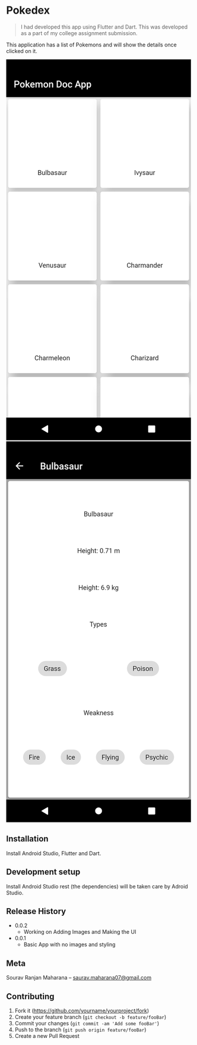 # Pokedex
> I had developed this app using Flutter and Dart. This was developed as a part of my college assignment submission.

This application has a list of Pokemons and will show the details once clicked on it.

![Screenshot 1](https://github.com/sauravsomxz/Pokedex/blob/main/Screenshots/Screenshot_1618810104.png)
![Screenshot 2](https://github.com/sauravsomxz/Pokedex/blob/main/Screenshots/Screenshot_1618810106.png)

## Installation
Install Android Studio, Flutter and Dart. 

## Development setup
Install Android Studio rest (the dependencies) will be taken care by Adroid Studio.

## Release History
* 0.0.2
   * Working on Adding Images and Making the UI
* 0.0.1
    * Basic App with no images and styling

## Meta

Sourav Ranjan Maharana – saurav.maharana07@gmail.com

## Contributing

1. Fork it (<https://github.com/yourname/yourproject/fork>)
2. Create your feature branch (`git checkout -b feature/fooBar`)
3. Commit your changes (`git commit -am 'Add some fooBar'`)
4. Push to the branch (`git push origin feature/fooBar`)
5. Create a new Pull Request
